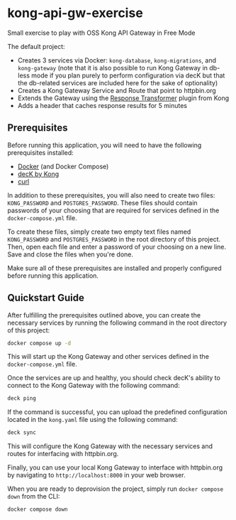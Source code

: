 # kong-api-gw-exercise
Small exercise to play with OSS Kong API Gateway in Free Mode

The default project:

- Creates 3 services via Docker: `kong-database`, `kong-migrations`, and `kong-gateway` (note that it is also possible to run Kong Gateway in db-less mode if you plan purely to perform configuration via decK but that the db-related services are included here for the sake of optionality)
- Creates a Kong Gateway Service and Route that point to httpbin.org
- Extends the Gateway using the [Response Transformer](https://docs.konghq.com/hub/kong-inc/response-transformer/) plugin from Kong
- Adds a header that caches response results for 5 minutes

## Prerequisites

Before running this application, you will need to have the following prerequisites installed:

- [Docker](https://www.docker.com/) (and Docker Compose)
- [decK by Kong](https://github.com/Kong/deck)
- [curl](https://curl.se/)

In addition to these prerequisites, you will also need to create two files: `KONG_PASSWORD` and `POSTGRES_PASSWORD`. These files should contain passwords of your choosing that are required for services defined in the `docker-compose.yml` file.

To create these files, simply create two empty text files named `KONG_PASSWORD` and `POSTGRES_PASSWORD` in the root directory of this project. Then, open each file and enter a password of your choosing on a new line. Save and close the files when you're done.

Make sure all of these prerequisites are installed and properly configured before running this application.

## Quickstart Guide

After fulfilling the prerequisites outlined above, you can create the necessary services by running the following command in the root directory of this project:

```bash
docker compose up -d
```

This will start up the Kong Gateway and other services defined in the `docker-compose.yml` file.

Once the services are up and healthy, you should check decK's ability to connect to the Kong Gateway with the following command:

```bash
deck ping
```

If the command is successful, you can upload the predefined configuration located in the `kong.yaml` file using the following command:

```bash
deck sync
```

This will configure the Kong Gateway with the necessary services and routes for interfacing with httpbin.org.

Finally, you can use your local Kong Gateway to interface with httpbin.org by navigating to `http://localhost:8000` in your web browser.

When you are ready to deprovision the project, simply run `docker compose down` from the CLI:

```bash
docker compose down
```
